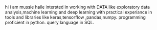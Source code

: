 hi i am mussie haile intersted in working with DATA like exploratory data analysis,machine learning and deep learning 
with practical experiance in tools and libraries like keras,tensorflow ,pandas,numpy.
programming proficient in python.
query language in SQL.

